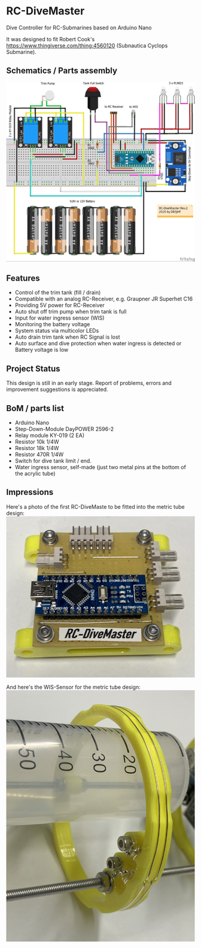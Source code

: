 # RC-DiveMaster
Dive Controller for RC-Submarines based on Arduino Nano

It was designed to fit Robert Cook's https://www.thingiverse.com/thing:4560120 (Subnautica Cyclops Submarine).

## Schematics / Parts assembly

![RC DiveMaster Assembly](/images/RC-Divemaster.jpg)

## Features
- Control of the trim tank (fill / drain)
- Compatible with an analog RC-Receiver, e.g. Graupner JR Superhet C16
- Providing 5V power for RC-Receiver
- Auto shut off trim pump when trim tank is full
- Input for water ingress sensor (WIS)
- Monitoring the battery voltage 
- System status via multicolor LEDs
- Auto drain trim tank when RC Signal is lost
- Auto surface and dive protection when water ingress is detected or Battery voltage is low

## Project Status
This design is still in an early stage. Report of problems, errors and improvement suggestions is appreciated. 

## BoM / parts list
- Arduino Nano
- Step-Down-Module DayPOWER 2596-2
- Relay module KY-019 (2 EA)
- Resistor 10k 1/4W
- Resistor 18k 1/4W
- Resistor 470R 1/4W
- Switch for dive tank limit / end.
- Water ingress sensor, self-made (just two metal pins at the bottom of the acrylic tube)

## Impressions
Here's a photo of the first RC-DiveMaste to be fitted into the metric tube design:
![Image of RC-DiveMaster](/images/Divemaster_Image_1.jpeg)

And here's the WIS-Sensor for the metric tube design:
![Image of the WIS-Sensor](/images/WIS_Image_1.jpeg)
